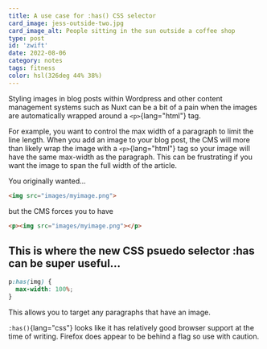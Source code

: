 ```yaml
---
title: A use case for :has() CSS selector
card_image: jess-outside-two.jpg
card_image_alt: People sitting in the sun outside a coffee shop
type: post
id: 'zwift'
date: 2022-08-06
category: notes
tags: fitness
color: hsl(326deg 44% 38%)
---
```


Styling images in blog posts within Wordpress and other content management systems such as Nuxt can be a bit of a pain when the images are automatically wrapped around a `<p>`{lang="html"} tag.

For example, you want to control the max width of a paragraph to limit the line length. When you add an image to your blog post, the CMS will more than likely wrap the image with a `<p>`{lang="html"} tag so your image will have the same max-width as the paragraph. This can be frustrating if you want the image to span the full width of the article.

You originally wanted...


```html
<img src="images/myimage.png">
```


but the CMS forces you to have


```html
<p><img src="images/myimage.png"></p>
```

## This is where the new CSS psuedo selector :has can be super useful...

  ```css
  p:has(img) {
    max-width: 100%;
  }
  ```
This allows you to target any paragraphs that have an image.

`:has()`{lang="css"} looks like it has relatively good browser support at the time of writing. Firefox does appear to be behind a flag so use with caution.
